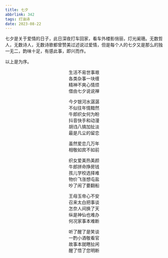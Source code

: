 ```yaml
---
title: 七夕
abbrlink: 342
tags: 打油诗
date: 2023-08-22
---
```


七夕是关于爱情的日子，此日深夜打车回家，看车外楼影俏丽，灯光阑珊。无数哲人，无数诗人，无数诗歌都曾赞美过述说过爱情，但是每个人的七夕又是那么的独一无二，韵味十足，有感此事，即兴而作。

以上是为序。

<center>

生活不易世事艰 \
各类杂事一块缠 \
精神不爽心情烦 \
借由七夕说说禅 

今夕银河水潺潺 \
不似往年情黯然 \
牛郎织女何为盼 \
抖音快手和动漫 \
胡诌八搞加扯淡 \
最是凡尘的留恋 

虽然爱恋几万年 \
相敬如宾不如前 

织女爱美热美颜 \
牛郎拼命挣房钱 \
孩儿学校选择难 \
物价飞涨想屯盐 \
吵了闹了要翻船

王母玉帝心不安 \
召来太白把事谈 \
怎奈人间换了天 \
纵是神仙也难办 \
何况家事本难断

听了醒了是笑谈 \
一酌小酒敬看官 \
​故事本就瞎扯闲 \
​醒了悟了您明断

</center>

